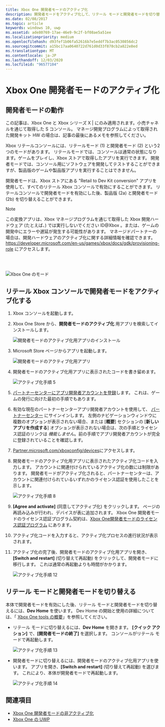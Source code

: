 ```yaml
---
title: Xbox One 開発者モードのアクティブ化
description: 開発者モードをアクティブ化して、リテール モードと開発者モードを切り替えることができるようにする方法を説明します。
ms.date: 02/08/2017
ms.topic: article
keywords: windows 10, uwp
ms.assetid: ade80769-17ae-46e9-9c2f-bf08ae5a51ee
ms.localizationpriority: medium
ms.openlocfilehash: d93fef1b06fa52616b7e5eddf7b3ac0530856dc2
ms.sourcegitcommit: a15bc17aa0640722d761d0d33f878cb2a822e8ed
ms.translationtype: MT
ms.contentlocale: ja-JP
ms.lasthandoff: 12/03/2020
ms.locfileid: "96577104"
---
```

# <a name="xbox-one-developer-mode-activation"></a>Xbox One 開発者モードのアクティブ化

## <a name="how-developer-mode-works"></a>開発者モードの動作
この記事は、Xbox One と Xbox シリーズ X | にのみ適用されます。小売チャネルを通じて取得した S コンソール。 マネージ開発プログラムによって取得された開発キット HW の場合は、記事の最後にあるメモを参照してください。

Xbox リテールコンソールには、リテールモード (1) と開発者モード (2) という2つのモードがあります。 リテールモードでは、コンソールは通常の状態になります。ゲームをプレイし、Xbox ストアで取得したアプリを実行できます。 開発者モードでは、コンソール用にソフトウェアを開発してテストすることができますが、製品版のゲームや製品版アプリを実行することはできません。

開発者モードは、Xbox ストアにある "Retail to Dev Kit conversion" アプリを使用して、すべてのリテール Xbox コンソールで有効にすることができます。 リテールコンソールで開発者モードを有効にした後、製品版 (2a) と開発者モード (2b) を切り替えることができます。

> [!NOTE]
> この変換アプリは、Xbox マネージプログラムを通じて取得した Xbox 開発ハードウェア (たとえば、) では実行しないでください ID@Xbox 。または、ゲームの開発中にエラーや遅延が発生する可能性があります。 マネージドパートナーの場合は、開発ハードウェアのアクティブ化に関する詳細情報を確認できます。 https://developer.microsoft.com/en-us/games/xbox/docs/gdk/provisioning-role にアクセスします。

<br></br>

![Xbox One のモード](images/dev-mode-flow.png)

## <a name="activate-developer-mode-on-your-retail-xbox-console"></a>リテール Xbox コンソールで開発者モードをアクティブ化する

1.  Xbox コンソールを起動します。

2.  Xbox One Store から、**開発者モードのアクティブ化** 用アプリを検索してインストールします。

    ![開発者モードのアクティブ化用アプリのインストール](images/devkit-activation-1.png)

3.  Microsoft Store ページからアプリを起動します。

    ![開発者モードのアクティブ化用アプリ](images/devkit-activation-2.png)

4.  開発者モードのアクティブ化用アプリに表示されたコードを書き留めます。

    ![アクティブ化手順 5](images/activation-step-5.png)  
    
5.  [パートナーセンターにアプリ開発者アカウントを登録](https://developer.microsoft.com/store/register)します。  これは、ゲームの発行に向けた最初の手順でもあります。

6.  有効な現在のパートナーセンターアプリ開発者アカウントを使用して、 [パートナーセンター](https://partner.microsoft.com/dashboard) にサインインします。  左側のナビゲーションウィンドウに複数のオプションが表示されない場合、または [**概要**] セクションの [**新しいアプリを作成する**] オプションが表示されない場合は、次の手順とライセンス認証のリンクは _機能しません_。前の手順でアプリ開発者アカウントが完全に登録されていることを確認します。

7.  [Partner.microsoft.com/xboxconfig/devices](https://partner.microsoft.com/xboxconfig/devices)にアクセスします。

8.  開発者モードのアクティブ化用アプリに表示されたアクティブ化コードを入力します。 アカウントに関連付けられているアクティブ化の数には制限があります。 開発者モードがアクティブ化されると、パートナーセンターは、アカウントに関連付けられているいずれかのライセンス認証を使用したことを示します。

    ![アクティブ化手順 8](images/activation-step-8-rs2.png)    
    
9.  **[Agree and activate]** (同意してアクティブ化) をクリックします。 ページの再読み込みが行われ、デバイスが表に追加されます。 Xbox One 開発者モードのライセンス認証プログラム契約は、[Xbox One開発者モードのライセンス認証プログラム](/legal/windows/agreements/xbox-one-developer-mode-activation) にあります。

10. アクティブ化コードを入力すると、アクティブ化プロセスの進行状況が表示されます。  
    
11. アクティブ化の完了後、開発者モードのアクティブ化用アプリを開き、**[Switch and restart]** (切り替えて再起動) をクリックして、開発者モードに移行します。 これは通常の再起動よりも時間がかかります。

    ![アクティブ化手順 12](images/activation-step-12.png)   

## <a name="switch-between-retail-and-developer-mode"></a>リテール モードと開発者モードを切り替える
本体で開発者モードを有効にした後、リテール モードと開発者モードを切り替えるには、**Dev Home** を使います。 Dev Home の開始と使用の詳細については、「 [Xbox One tools の概要](introduction-to-xbox-tools.md)」を参照してください。

* リテール モードに切り替えるには、**Dev Home** を開きます。 **[クイック アクション]** で、**[開発者モードの終了]** を選択します。 コンソールがリテール モードで再起動します。    

  ![アクティブ化手順 13](images/activation-step-13-rs4.png)  
  
* 開発者モードに切り替えるには、開発者モードのアクティブ化用アプリを使います。 アプリを開き、**[Switch and restart]** (切り替えて再起動) を選びます。 これにより、本体が開発者モードで再起動します。  

  ![アクティブ化手順 14](images/activation-step-12.png)  

## <a name="see-also"></a>関連項目
- [Xbox One 開発者モードの非アクティブ化](devkit-deactivation.md)
- [Xbox One の UWP](index.md)

